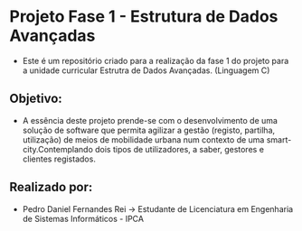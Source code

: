 # Projeto Fase 1 - Estrutura de Dados Avançadas

- Este é um repositório criado para a realização da fase 1 do projeto para a unidade curricular  Estrutra de Dados Avançadas. (Linguagem C)


## Objetivo:
- A essência deste projeto prende-se com o desenvolvimento de uma solução de software que permita agilizar a gestão (registo, partilha, utilização) de meios de mobilidade urbana num contexto de uma smart-city.Contemplando dois tipos de utilizadores, a saber, gestores e clientes registados. 


## Realizado por:
- Pedro Daniel Fernandes Rei -> Estudante de Licenciatura em Engenharia de Sistemas Informáticos - IPCA
